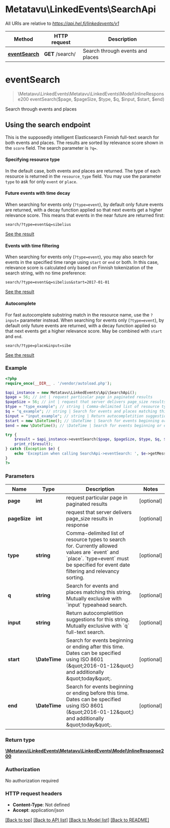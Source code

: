# Metatavu\LinkedEvents\SearchApi

All URIs are relative to *https://api.hel.fi/linkedevents/v1*

Method | HTTP request | Description
------------- | ------------- | -------------
[**eventSearch**](SearchApi.md#eventSearch) | **GET** /search/ | Search through events and places


# **eventSearch**
> \Metatavu\LinkedEvents\Metatavu\LinkedEvents\Model\InlineResponse200 eventSearch($page, $pageSize, $type, $q, $input, $start, $end)

Search through events and places

<h2 id=\"using-search-endpoint\">Using the search endpoint</h2> <p>This is the supposedly intelligent Elasticsearch Finnish full-text search for both events and places.     The results are sorted by relevance score shown in the <code>score</code> field. The search parameter is <code>?q=</code>. <h4 id=\"specifying-resource-type\">Specifying resource type</h4> <p>In the default case, both events and places are returned. The type of each resource is returned in the     <code>resource_type</code> field. You may use the parameter <code>type</code> to ask for only <code>event</code> or <code>place</code>. <h4 id=\"events-with-decay-score\">Future events with time decay</h4> <p>When searching for events only (<code>?type=event</code>), by default only future events are returned, with a decay function applied so that next     events get a higher relevance score. This means that     events in the near future are returned first:</p> <pre><code>search/?type=event&q=sibelius </code></pre> <p><a href=\"?type=event&q=sibelius\" title=\"json\">See the result</a></p> <h4 id=\"events-with-time-filtering\">Events with time filtering</h4> <p>When searching for events only (<code>?type=event</code>), you may also search for events in the specified time range using     <code>start</code> or <code>end</code> or both. In this case, relevance score is calculated only based on Finnish tokenization of the search string, with no time preference:</p> <pre><code>search/?type=event&q=sibelius&start=2017-01-01 </code></pre> <p><a href=\"?type=event&q=sibelius&start=2017-01-01\" title=\"json\">See the result</a></p> <h4 id=\"autocomplete\">Autocomplete</h4>         <p>For fast autocomplete substring match in the resource name, use the <code>?input=</code> parameter instead.             When searching for events only (<code>?type=event</code>), by default only future events are returned, with a decay function applied so that next     events get a higher relevance score. May be combined with <code>start</code> and <code>end</code>. <pre><code>search/?type=place&input=sibe </code></pre> <p><a href=\"?type=event&input=sibe\" title=\"json\">See the result</a></p>

### Example
```php
<?php
require_once(__DIR__ . '/vendor/autoload.php');

$api_instance = new Metatavu\LinkedEvents\Api\SearchApi();
$page = 56; // int | request particular page in paginated results
$pageSize = 56; // int | request that server delivers page_size results in response
$type = "type_example"; // string | Comma-delimited list of resource types to search for. Currently allowed values are `event` and `place`. `type=event` must be specified for event date filtering and relevancy sorting.
$q = "q_example"; // string | Search for events and places matching this string. Mutually exclusive with `input` typeahead search.
$input = "input_example"; // string | Return autocompletition suggestions for this string. Mutually exclusive with `q` full-text search.
$start = new \DateTime(); // \DateTime | Search for events beginning or ending after this time. Dates can be specified using ISO 8601 (\"2016-01-12\") and additionally \"today\".
$end = new \DateTime(); // \DateTime | Search for events beginning or ending before this time. Dates can be specified using ISO 8601 (\"2016-01-12\") and additionally \"today\".

try {
    $result = $api_instance->eventSearch($page, $pageSize, $type, $q, $input, $start, $end);
    print_r($result);
} catch (Exception $e) {
    echo 'Exception when calling SearchApi->eventSearch: ', $e->getMessage(), PHP_EOL;
}
?>
```

### Parameters

Name | Type | Description  | Notes
------------- | ------------- | ------------- | -------------
 **page** | **int**| request particular page in paginated results | [optional]
 **pageSize** | **int**| request that server delivers page_size results in response | [optional]
 **type** | **string**| Comma-delimited list of resource types to search for. Currently allowed values are &#x60;event&#x60; and &#x60;place&#x60;. &#x60;type&#x3D;event&#x60; must be specified for event date filtering and relevancy sorting. | [optional]
 **q** | **string**| Search for events and places matching this string. Mutually exclusive with &#x60;input&#x60; typeahead search. | [optional]
 **input** | **string**| Return autocompletition suggestions for this string. Mutually exclusive with &#x60;q&#x60; full-text search. | [optional]
 **start** | **\DateTime**| Search for events beginning or ending after this time. Dates can be specified using ISO 8601 (\&quot;2016-01-12\&quot;) and additionally \&quot;today\&quot;. | [optional]
 **end** | **\DateTime**| Search for events beginning or ending before this time. Dates can be specified using ISO 8601 (\&quot;2016-01-12\&quot;) and additionally \&quot;today\&quot;. | [optional]

### Return type

[**\Metatavu\LinkedEvents\Metatavu\LinkedEvents\Model\InlineResponse200**](../Model/InlineResponse200.md)

### Authorization

No authorization required

### HTTP request headers

 - **Content-Type**: Not defined
 - **Accept**: application/json

[[Back to top]](#) [[Back to API list]](../../README.md#documentation-for-api-endpoints) [[Back to Model list]](../../README.md#documentation-for-models) [[Back to README]](../../README.md)

